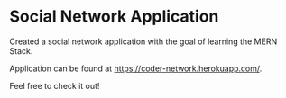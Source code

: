# Social Network Application
Created a social network application with the goal of learning the MERN Stack. 

Application can be found at https://coder-network.herokuapp.com/.

Feel free to check it out!
